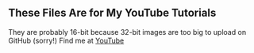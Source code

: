 ## These Files Are for My YouTube Tutorials
They are probably 16-bit because 32-bit images are too big to upload on GitHub (sorry!)
Find me at [YouTube](https://www.YouTube.com/@deepskydetail)
